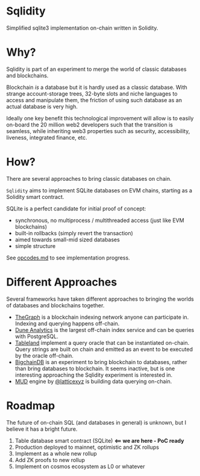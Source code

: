 # Sqlidity

Simplified sqlite3 implementation on-chain written in Solidity.

# Why?

Sqlidity is part of an experiment to merge the world of classic databases and blockchains.

Blockchain *is* a database but it is hardly used as a classic database. With strange account-storage trees, 32-byte slots and niche languages to access and manipulate them, the friction of using such database as an actual database is very high.

Ideally one key benefit this technological improvement will allow is to easily on-board the 20 million web2 developers such that the transition is seamless, while inheriting web3 properties such as security, accessibility, liveness, integrated finance, etc.

# How?

There are several approaches to bring classic databases on chain.

`Sqlidity` aims to implement SQLite databases on EVM chains, starting as a Solidity smart contract.

SQLite is a perfect candidate for initial proof of concept:
- synchronous, no multiprocess / multithreaded access (just like EVM blockchains)
- built-in rollbacks (simply revert the transaction)
- aimed towards small-mid sized databases
- simple structure

See [opcodes.md](./opcodes.md) to see implementation progress.

# Different Approaches

Several frameworks have taken different approaches to bringing the worlds of databases and blockchains together.

- [TheGraph](https://thegraph.com/docs/en/network/indexing/) is a blockchain indexing network anyone can participate in. Indexing and querying happens off-chain.
- [Dune Analytics](https://dune.com/) is the largest off-chain index service and can be queries with PostgreSQL.
- [Tableland](https://docs.tableland.xyz/creating-tables-from-contracts) implement a query oracle that can be instantiated on-chain. Query strings are built on chain and emitted as an event to be executed by the oracle off-chain.
- [BigchainDB](https://www.bigchaindb.com/) is an experiment to bring blockchain to databases, rather than bring databases to blockchain. It seems inactive, but is one interesting approaching the Sqlidity experiment is interested in.
- [MUD](https://mud.dev/) engine by [@latticexyz](https://twitter.com/latticexyz) is building data querying on-chain.

# Roadmap

The future of on-chain SQL (and databases in general) is unknown, but I believe it has a bright future.

1. Table database smart contract (SQLite)  **<== we are here - PoC ready**
2. Production deployed to mainnet, optimistic and ZK rollups
3. Implement as a whole new rollup
4. Add ZK proofs to new rollup
5. Implement on cosmos ecosystem as L0 or whatever

